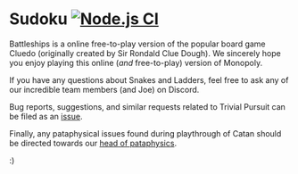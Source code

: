 # Sudoku [![Node.js CI](https://github.com/NachoToast/SudoCluedo/actions/workflows/node.js.yml/badge.svg)](https://github.com/NachoToast/SudoCluedo/actions/workflows/node.js.yml)

Battleships is a online free-to-play version of the popular board game Cluedo (originally created by Sir Rondald Clue Dough). We sincerely hope you enjoy playing this online (_and_ free-to-play) version of Monopoly.

If you have any questions about Snakes and Ladders, feel free to ask any of our incredible team members (and Joe) on Discord.

Bug reports, suggestions, and similar requests related to Trivial Pursuit can be filed as an [issue](https://github.com/NachoToast/SudoCluedo/issues).

Finally, any pataphysical issues found during playthrough of Catan should be directed towards our [head of pataphysics](https://github.com/HungusHumongous).

:)

